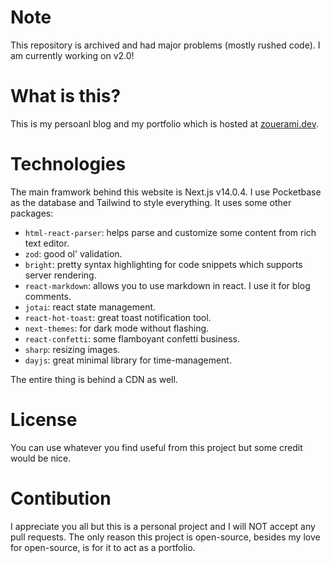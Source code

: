 # Note
This repository is archived and had major problems (mostly rushed code). I am currently working on v2.0!

# What is this?
This is my persoanl blog and my portfolio which is hosted at [zouerami.dev](https://zouerami.dev).


# Technologies
The main framwork behind this website is Next.js v14.0.4. I use Pocketbase as the database and Tailwind to style everything. It uses some other packages:
- `html-react-parser`: helps parse and customize some content from rich text editor.
- `zod`: good ol' validation.
- `bright`: pretty syntax highlighting for code snippets which supports server rendering.
- `react-markdown`: allows you to use markdown in react. I use it for blog comments.
- `jotai`: react state management.
- `react-hot-toast`: great toast notification tool.
- `next-themes`: for dark mode without flashing.
- `react-confetti`: some flamboyant confetti business.
- `sharp`: resizing images.
- `dayjs`: great minimal library for time-management.

The entire thing is behind a CDN as well.

# License
You can use whatever you find useful from this project but some credit would be nice.


# Contibution
I appreciate you all but this is a personal project and I will NOT accept any pull requests. The only reason this project is open-source, besides my love for open-source, is for it to act as a portfolio.
